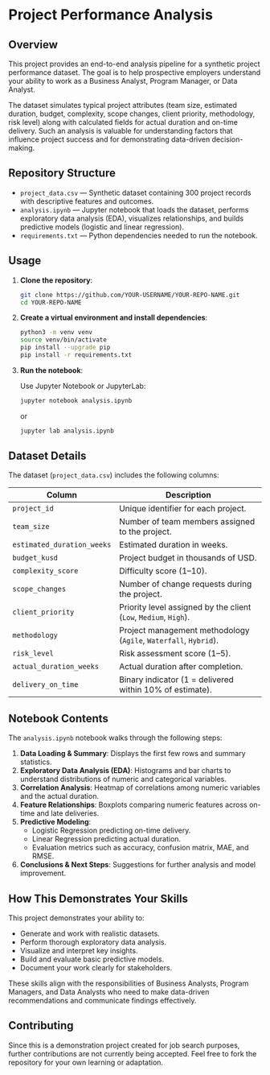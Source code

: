 # Project Performance Analysis

## Overview

This project provides an end-to-end analysis pipeline for a synthetic project performance dataset. The goal is to help prospective employers understand your ability to work as a Business Analyst, Program Manager, or Data Analyst.

The dataset simulates typical project attributes (team size, estimated duration, budget, complexity, scope changes, client priority, methodology, risk level) along with calculated fields for actual duration and on-time delivery. Such an analysis is valuable for understanding factors that influence project success and for demonstrating data-driven decision-making.

## Repository Structure

- `project_data.csv` — Synthetic dataset containing 300 project records with descriptive features and outcomes.
- `analysis.ipynb` — Jupyter notebook that loads the dataset, performs exploratory data analysis (EDA), visualizes relationships, and builds predictive models (logistic and linear regression).
- `requirements.txt` — Python dependencies needed to run the notebook.

## Usage

1. **Clone the repository**:

   ```bash
   git clone https://github.com/YOUR-USERNAME/YOUR-REPO-NAME.git
   cd YOUR-REPO-NAME
   ```

2. **Create a virtual environment and install dependencies**:

   ```bash
   python3 -m venv venv
   source venv/bin/activate
   pip install --upgrade pip
   pip install -r requirements.txt
   ```

3. **Run the notebook**:

   Use Jupyter Notebook or JupyterLab:

   ```bash
   jupyter notebook analysis.ipynb
   ```

   or

   ```bash
   jupyter lab analysis.ipynb
   ```

## Dataset Details

The dataset (`project_data.csv`) includes the following columns:

| Column | Description |
|-------|-------------|
| `project_id` | Unique identifier for each project. |
| `team_size` | Number of team members assigned to the project. |
| `estimated_duration_weeks` | Estimated duration in weeks. |
| `budget_kusd` | Project budget in thousands of USD. |
| `complexity_score` | Difficulty score (1–10). |
| `scope_changes` | Number of change requests during the project. |
| `client_priority` | Priority level assigned by the client (`Low`, `Medium`, `High`). |
| `methodology` | Project management methodology (`Agile`, `Waterfall`, `Hybrid`). |
| `risk_level` | Risk assessment score (1–5). |
| `actual_duration_weeks` | Actual duration after completion. |
| `delivery_on_time` | Binary indicator (1 = delivered within 10% of estimate). |

## Notebook Contents

The `analysis.ipynb` notebook walks through the following steps:

1. **Data Loading & Summary**: Displays the first few rows and summary statistics.
2. **Exploratory Data Analysis (EDA)**: Histograms and bar charts to understand distributions of numeric and categorical variables.
3. **Correlation Analysis**: Heatmap of correlations among numeric variables and the actual duration.
4. **Feature Relationships**: Boxplots comparing numeric features across on-time and late deliveries.
5. **Predictive Modeling**:
   - Logistic Regression predicting on-time delivery.
   - Linear Regression predicting actual duration.
   - Evaluation metrics such as accuracy, confusion matrix, MAE, and RMSE.
6. **Conclusions & Next Steps**: Suggestions for further analysis and model improvement.

## How This Demonstrates Your Skills

This project demonstrates your ability to:

- Generate and work with realistic datasets.
- Perform thorough exploratory data analysis.
- Visualize and interpret key insights.
- Build and evaluate basic predictive models.
- Document your work clearly for stakeholders.

These skills align with the responsibilities of Business Analysts, Program Managers, and Data Analysts who need to make data-driven recommendations and communicate findings effectively.

## Contributing

Since this is a demonstration project created for job search purposes, further contributions are not currently being accepted. Feel free to fork the repository for your own learning or adaptation.
